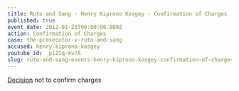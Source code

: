 ```yaml
---
title: Ruto and Sang - Henry Kiprono Kosgey - Confirmation of Charges
published: true
event_date: 2012-01-23T00:00:00.000Z
action: Confirmation of Charges
case: the-prosecutor-v-ruto-and-sang
accused: henry-kiprono-kosgey
youtube_id: _piZIq-mv7A
slug: ruto-and-sang-events-henry-kiprono-kosgey-confirmation-of-charges
---
```



[Decision](https://www.icc-cpi.int/iccdocs/doc/doc1314535.pdf) not to confirm charges